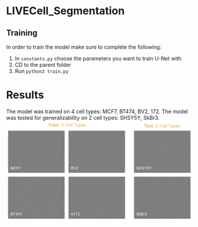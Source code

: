 # LIVECell_Segmentation

## Training
In order to train the model make sure to complete the following:

1. In `constants.py` choose the parameters you want to train U-Net with
2. CD to the parent folder
3. Run `python3 train.py`

# Results
The model was trained on 4 cell types: MCF7, BT474, BV2, 172. The model was tested for generalizability on 2 cell types: SHSY5Y, SkBr3. 
![Test Images](https://github.com/jessicapetrochuk/LIVECell_Segmentation/blob/main/images/train_test_cells.png)